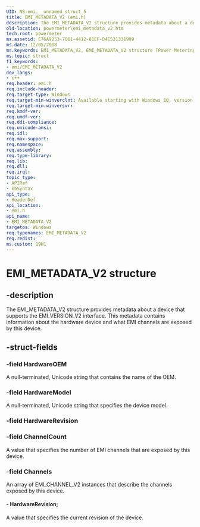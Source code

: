 ```yaml
---
UID: NS:emi.__unnamed_struct_5
title: EMI_METADATA_V2 (emi.h)
description: The EMI_METADATA_V2 structure provides metadata about a device that supports the EMI_VERSION_V2 interface. This metadata contains information about the hardware device and what EMI channels are exposed by this device.
old-location: powermeter\emi_metadata_v2.htm
tech.root: powermeter
ms.assetid: E76A9253-7061-4412-81EF-D4E531331999
ms.date: 12/05/2018
ms.keywords: EMI_METADATA_V2, EMI_METADATA_V2 structure [Power Metering and Budgeting Devices], emi/EMI_METADATA_V2, powermeter.emi_metadata_v2
ms.topic: struct
f1_keywords:
- emi/EMI_METADATA_V2
dev_langs:
- c++
req.header: emi.h
req.include-header: 
req.target-type: Windows
req.target-min-winverclnt: Available starting with Windows 10, version 1809.
req.target-min-winversvr: 
req.kmdf-ver: 
req.umdf-ver: 
req.ddi-compliance: 
req.unicode-ansi: 
req.idl: 
req.max-support: 
req.namespace: 
req.assembly: 
req.type-library: 
req.lib: 
req.dll: 
req.irql: 
topic_type:
- APIRef
- kbSyntax
api_type:
- HeaderDef
api_location:
- emi.h
api_name:
- EMI_METADATA_V2
targetos: Windows
req.typenames: EMI_METADATA_V2
req.redist: 
ms.custom: 19H1
---
```


# EMI_METADATA_V2 structure


## -description


The EMI_METADATA_V2 structure provides metadata about a device that supports the
        EMI_VERSION_V2 interface. This metadata contains information about the hardware
        device and what EMI channels are exposed by this device.


## -struct-fields




### -field HardwareOEM

A null-terminated, Unicode string that contains the name of the OEM.


### -field HardwareModel

A null-terminated, Unicode string that specifies the device model.


### -field HardwareRevision

 


### -field ChannelCount

A value that specifies the number of EMI channels that are exposed
                       by this device.


### -field Channels

An array of EMI_CHANNEL_V2 instances that describe the channels exposed
                   by this device.


#### - HardwareRevision;

A value that specifies the current revision of the device.

